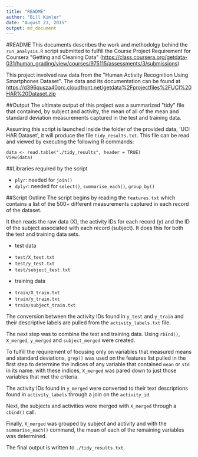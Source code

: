 ```yaml
---
title: "README"
author: "Bill Kimler"
date: "August 23, 2015"
output: md_document
---
```


#README
This documents describes the work and methodolgy behind the `run_analysis.R` script submitted to fulfill the Course Project Requirement for Coursera "Getting and Cleaning Data"  (https://class.coursera.org/getdata-031/human_grading/view/courses/975115/assessments/3/submissions)

This project involved raw data from the "Human Activity Recognition Using Smartphones Dataset". The data and its documentation can be found at https://d396qusza40orc.cloudfront.net/getdata%2Fprojectfiles%2FUCI%20HAR%20Dataset.zip

##Output
The ultimate output of this project was a summarized "tidy" file that contained, by subject and activity, the mean of all of the mean and standard deviation measurements captured in the test and training data.

Assuming this script is launched inside the folder of the provided data, 'UCI HAR Dataset', it will produce the file `tidy_results.txt`. This file can be read and viewed by executing the following R commands:

```
data <- read.table("./tidy_results", header = TRUE) 
View(data)
```

##Libraries required by the script
* `plyr`: needed for `join()`
* `dplyr`: needed for `select()`, `summarise_each()`, `group_by()`

##Script Outline
The script begins by reading the `features.txt` which contains a list of the 500+ different measurements captured in each record of the dataset.

It then reads the raw data (X), the activity IDs for each record (y) and the ID of the subject associated with each record (subject). It does this for both the test and training data sets.

* test data
- `test/X_test.txt`
- `test/y_test.txt`
- `test/subject_test.txt`
* training data
- `train/X_train.txt`
- `train/y_train.txt`
- `train/subject_train.txt`

The conversion between the activity IDs found in `y_test` and `y_train` and their descriptive labels are pulled from the `activity_labels.txt` file.

The next step was to combine the test and training data. Using `rbind()`, `X_merged`, `y_merged` and `subject_merged` were created.

To fulfill the requirement of focusing only on variables that measured means and standard deviations, `grep()` was used on the features list pulled in the first step to determine the indices of any variable that contained `mean` or `std` in its name. with these indices, `X_merged` was pared down to just those variables that met the criteria.

The activity IDs found in `y_merged` were converted to their text descriptions found in `activity_labels` through a join on the `activity_id`.

Next, the subjects and activities were merged with `X_merged` through a `cbind()` call.

Finally, `X_merged` was grouped by subject and activity and with the `summarise_each()` command, the mean of each of the remaining variables was determined.

The final output is written to `./tidy_results.txt`.